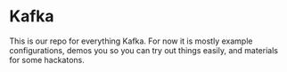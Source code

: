 # Kafka

This is our repo for everything Kafka. For now it is mostly example configurations, demos you so you can try out things easily, and materials for some hackatons.
